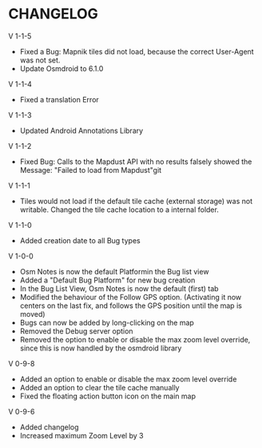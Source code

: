 CHANGELOG
=========
V 1-1-5

- Fixed a Bug: Mapnik tiles did not load, because the correct User-Agent was not set.
- Update Osmdroid to 6.1.0

V 1-1-4

- Fixed a translation Error

V 1-1-3

- Updated Android Annotations Library

V 1-1-2

- Fixed Bug: Calls to the Mapdust API with no results falsely showed the Message: "Failed to load from Mapdust"git 

V 1-1-1

- Tiles would not load if the default tile cache (external storage) was not writable. Changed the tile cache location to a internal folder.

V 1-1-0

- Added creation date to all Bug types

V 1-0-0

- Osm Notes is now the default Platformin the Bug list view
- Added a "Default Bug Platform" for new bug creation
- In the Bug List View, Osm Notes is now the default (first) tab
- Modified the behaviour of the Follow GPS option. (Activating it now centers on the last fix, and follows the GPS position until the map is moved)
- Bugs can now be added by long-clicking on the map
- Removed the Debug server option
- Removed the option to enable or disable the max zoom level override, since this is now handled by the osmdroid library

V 0-9-8

- Added an option to enable or disable the max zoom level override
- Added an option to clear the tile cache manually
- Fixed the floating action button icon on the main map

V 0-9-6

- Added changelog
- Increased maximum Zoom Level by 3
